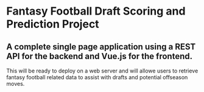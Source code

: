 # Fantasy Football Draft Scoring and Prediction Project

## A complete single page application using a REST API for the backend and Vue.js for the frontend.

This will be ready to deploy on a web server and will
allowe users to retrieve fantasy football related data to assist with drafts and potential offseason moves.
